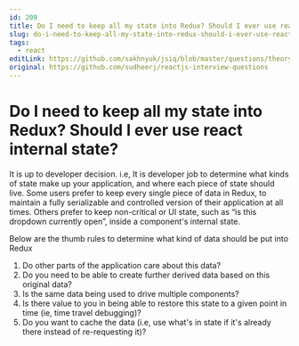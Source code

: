 ```yaml
---
id: 209
title: Do I need to keep all my state into Redux? Should I ever use react internal state?
slug: do-i-need-to-keep-all-my-state-into-redux-should-i-ever-use-react-internal-state
tags:
  - react
editLink: https://github.com/sakhnyuk/jsiq/blob/master/questions/theory/react/209.md
original: https://github.com/sudheerj/reactjs-interview-questions
---
```


# Do I need to keep all my state into Redux? Should I ever use react internal state?

It is up to developer decision. i.e, It is developer job to determine what kinds of state make up your application, and where each piece of state should live. Some users prefer to keep every single piece of data in Redux, to maintain a fully serializable and controlled version of their application at all times. Others prefer to keep non-critical or UI state, such as “is this dropdown currently open”, inside a component's internal state.

Below are the thumb rules to determine what kind of data should be put into Redux

1. Do other parts of the application care about this data?
2. Do you need to be able to create further derived data based on this original data?
3. Is the same data being used to drive multiple components?
4. Is there value to you in being able to restore this state to a given point in time (ie, time travel debugging)?
5. Do you want to cache the data (i.e, use what's in state if it's already there instead of re-requesting it)?
